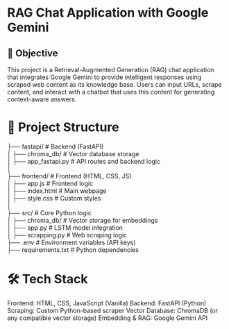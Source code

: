 # RAG Chat Application with Google Gemini
## 🚀 Objective
This project is a Retrieval-Augmented Generation (RAG) chat application that integrates Google Gemini to provide intelligent responses using scraped web content as its knowledge base. Users can input URLs, scrape content, and interact with a chatbot that uses this content for generating context-aware answers.

# 📂 Project Structure
├── fastapi/                  # Backend (FastAPI) <br/>
│   ├── chroma_db/            # Vector database storage<br/>
│   ├── app_fastapi.py        # API routes and backend
logic<br>
│<br/>
├── frontend/                 # Frontend (HTML, CSS, JS)<br/>
│   ├── app.js                # Frontend logic<br/>
│   ├── index.html            # Main webpage<br/>
│   ├── style.css             # Custom styles<br/>
│<br/>
├── src/                      # Core Python logic<br/>
│   ├── chroma_db/            # Vector storage for embeddings<br/>
│   ├── app.py                # LSTM model integration<br/>
│   ├── scrapping.py          # Web scraping logic<br/>
├── .env                      # Environment variables (API keys)<br/>
├── requirements.txt          # Python dependencies<br/>

# 🛠️ Tech Stack
Frontend: HTML, CSS, JavaScript (Vanilla)
Backend: FastAPI (Python)
Scraping: Custom Python-based scraper
Vector Database: ChromaDB (or any compatible vector storage)
Embedding & RAG: Google Gemini API


